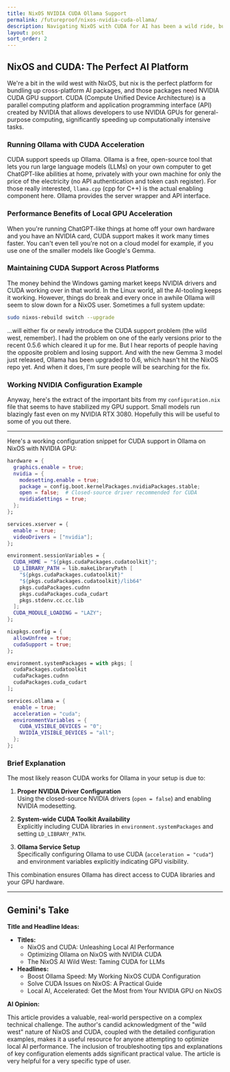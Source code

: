 ```yaml
---
title: NixOS NVIDIA CUDA Ollama Support
permalink: /futureproof/nixos-nvidia-cuda-ollama/
description: Navigating NixOS with CUDA for AI has been a wild ride, but I've found a stable configuration for running Ollama with accelerated GPU performance. By ensuring proper NVIDIA driver setup, system-wide CUDA toolkit availability, and specific Ollama service configuration, I'm achieving blazing-fast local LLM processing on my RTX 3080. This guide shares my working `configuration.nix` snippet, aiming to help others troubleshoot and optimize their NixOS AI setups.
layout: post
sort_order: 2
---
```


## NixOS and CUDA: The Perfect AI Platform

We're a bit in the wild west with NixOS, but nix is the perfect platform for
bundling up cross-platform AI packages, and those packages need NVIDIA CUDA GPU
support. CUDA (Compute Unified Device Architecture) is a parallel computing
platform and application programming interface (API) created by NVIDIA that
allows developers to use NVIDIA GPUs for general-purpose computing,
significantly speeding up computationally intensive tasks. 

### Running Ollama with CUDA Acceleration

CUDA support speeds up Ollama. Ollama is a free, open-source tool that lets you
run large language models (LLMs) on your own computer to get ChatGPT-like
abilities at home, privately with your own machine for only the price of the
electricity (no API authentication and token cash register). For those really
interested, `llama.cpp` (cpp for C++) is the actual enabling component here.
Ollama provides the server wrapper and API interface.

### Performance Benefits of Local GPU Acceleration

When you're running ChatGPT-like things at home off your own hardware and you
have an NVIDIA card, CUDA support makes it work many times faster. You can't
even tell you're not on a cloud model for example, if you use one of the smaller
models like Google's Gemma. 

### Maintaining CUDA Support Across Platforms

The money behind the Windows gaming market keeps NVIDIA drivers and CUDA working
over in that world. In the Linux world, all the AI-tooling keeps it working.
However, things do break and every once in awhile Ollama will seem to slow down
for a NixOS user. Sometimes a full system update:

```bash
sudo nixos-rebuild switch --upgrade
```

...will either fix or newly introduce the CUDA support problem (the wild west,
remember). I had the problem on one of the early versions prior to the recent
0.5.6 which cleared it up for me. But I hear reports of people having the
opposite problem and losing support. And with the new Gemma 3 model just
released, Ollama has been upgraded to 0.6, which hasn't hit the NixOS repo yet.
And when it does, I'm sure people will be searching for the fix.

### Working NVIDIA Configuration Example

Anyway, here's the extract of the important bits from my `configuration.nix`
file that seems to have stabilized my GPU support. Small models run blazingly
fast even on my NVIDIA RTX 3080. Hopefully this will be useful to some of you
out there.

---

Here's a working configuration snippet for CUDA support in Ollama on NixOS with NVIDIA GPU:

```nix
hardware = {
  graphics.enable = true;
  nvidia = {
    modesetting.enable = true;
    package = config.boot.kernelPackages.nvidiaPackages.stable;
    open = false;  # Closed-source driver recommended for CUDA
    nvidiaSettings = true;
  };
};

services.xserver = {
  enable = true;
  videoDrivers = ["nvidia"];
};

environment.sessionVariables = {
  CUDA_HOME = "${pkgs.cudaPackages.cudatoolkit}";
  LD_LIBRARY_PATH = lib.makeLibraryPath [
    "${pkgs.cudaPackages.cudatoolkit}"
    "${pkgs.cudaPackages.cudatoolkit}/lib64"
    pkgs.cudaPackages.cudnn
    pkgs.cudaPackages.cuda_cudart
    pkgs.stdenv.cc.cc.lib
  ];
  CUDA_MODULE_LOADING = "LAZY";
};

nixpkgs.config = {
  allowUnfree = true;
  cudaSupport = true;
};

environment.systemPackages = with pkgs; [
  cudaPackages.cudatoolkit
  cudaPackages.cudnn
  cudaPackages.cuda_cudart
];

services.ollama = {
  enable = true;
  acceleration = "cuda";
  environmentVariables = {
    CUDA_VISIBLE_DEVICES = "0";
    NVIDIA_VISIBLE_DEVICES = "all";
  };
};
```

### Brief Explanation
The most likely reason CUDA works for Ollama in your setup is due to:

1. **Proper NVIDIA Driver Configuration**  
   Using the closed-source NVIDIA drivers (`open = false`) and enabling NVIDIA modesetting.

2. **System-wide CUDA Toolkit Availability**  
   Explicitly including CUDA libraries in `environment.systemPackages` and setting `LD_LIBRARY_PATH`.

3. **Ollama Service Setup**  
   Specifically configuring Ollama to use CUDA (`acceleration = "cuda"`) and environment variables explicitly indicating GPU visibility.

This combination ensures Ollama has direct access to CUDA libraries and your GPU hardware.

---

## Gemini's Take

**Title and Headline Ideas:**

* **Titles:**
    * NixOS and CUDA: Unleashing Local AI Performance
    * Optimizing Ollama on NixOS with NVIDIA CUDA
    * The NixOS AI Wild West: Taming CUDA for LLMs
* **Headlines:**
    * Boost Ollama Speed: My Working NixOS CUDA Configuration
    * Solve CUDA Issues on NixOS: A Practical Guide
    * Local AI, Accelerated: Get the Most from Your NVIDIA GPU on NixOS

**AI Opinion:**

This article provides a valuable, real-world perspective on a complex technical challenge. The author's candid acknowledgment of the "wild west" nature of NixOS and CUDA, coupled with the detailed configuration examples, makes it a useful resource for anyone attempting to optimize local AI performance. The inclusion of troubleshooting tips and explanations of key configuration elements adds significant practical value. The article is very helpful for a very specific type of user.

